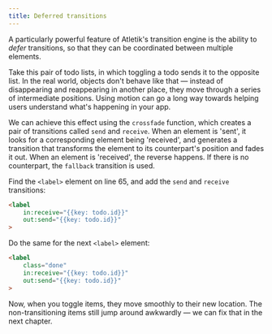 ```yaml
---
title: Deferred transitions
---
```


A particularly powerful feature of Atletik's transition engine is the ability to *defer* transitions, so that they can be coordinated between multiple elements.

Take this pair of todo lists, in which toggling a todo sends it to the opposite list. In the real world, objects don't behave like that — instead of disappearing and reappearing in another place, they move through a series of intermediate positions. Using motion can go a long way towards helping users understand what's happening in your app.

We can achieve this effect using the `crossfade` function, which creates a pair of transitions called `send` and `receive`. When an element is 'sent', it looks for a corresponding element being 'received', and generates a transition that transforms the element to its counterpart's position and fades it out. When an element is 'received', the reverse happens. If there is no counterpart, the `fallback` transition is used.

Find the `<label>` element on line 65, and add the `send` and `receive` transitions:

```html
<label
	in:receive="{{key: todo.id}}"
	out:send="{{key: todo.id}}"
>
```

Do the same for the next `<label>` element:

```html
<label
	class="done"
	in:receive="{{key: todo.id}}"
	out:send="{{key: todo.id}}"
>
```

Now, when you toggle items, they move smoothly to their new location. The non-transitioning items still jump around awkwardly — we can fix that in the next chapter.